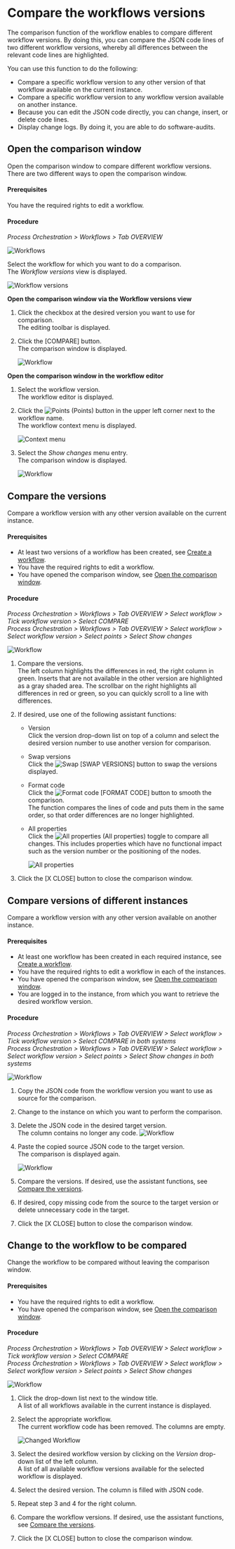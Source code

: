 # Compare the workflows versions

The comparison function of the workflow enables to compare different workflow versions. By doing this, you can compare the JSON code lines of two different workflow versions, whereby all differences between the relevant code lines are highlighted.  

You can use this function to do the following: 
- Compare a specific workflow version to any other version of that workflow available on the current instance.
- Compare a specific workflow version to any workflow version available on another instance. 
- Because you can edit the JSON code directly, you can change, insert, or delete code lines.  
- Display change logs. By doing it, you are able to do software-audits.

## Open the comparison window

Open the comparison window to compare different workflow versions. There are two different ways to open the comparison window.

#### Prerequisites

You have the required rights to edit a workflow.

#### Procedure

*Process Orchestration > Workflows > Tab OVERVIEW*

![Workflows](../../Assets/Screenshots/ActindoWorkFlow/Workflows/Workflows.png "[Workflows]")

Select the workflow for which you want to do a comparison.   
The *Workflow versions* view is displayed.
    
![Workflow versions](../../Assets/Screenshots/ActindoWorkFlow/Workflows/WorkflowVersions.png "[Workflow versions]")

**Open the comparison window via the Workflow versions view**

1. Click the checkbox at the desired version you want to use for comparison.   
    The editing toolbar is displayed.
    
2. Click the [COMPARE] button.  
    The comparison window is displayed. 

    ![Workflow](../../Assets/Screenshots/ActindoWorkFlow/Workflows/WorkflowComparison.png "[Workflow]")  

**Open the comparison window in the workflow editor**   

1. Select the workflow version.   
    The workflow editor is displayed.

2. Click the ![Points](../../Assets/Icons/Points02.png "[Points]") (Points) button in the upper left corner next to the workflow name.  
    The workflow context menu is displayed.

    ![Context menu](../../Assets/Screenshots/ActindoWorkFlow/Workflows/ContextMenu.png "[Context menu]")

3. Select the *Show changes* menu entry.  
    The comparison window is displayed. 

    ![Workflow](../../Assets/Screenshots/ActindoWorkFlow/Workflows/WorkflowComparison.png "[Workflow]")
    

## Compare the versions

Compare a workflow version with any other version available on the current instance.

#### Prerequisites

- At least two versions of a workflow has been created, see [Create a workflow](./01_ManageWorkflows.md#create-a-workflow).
- You have the required rights to edit a workflow.
- You have opened the comparison window, see [Open the comparison window](#open-the-comparison-window).

#### Procedure

*Process Orchestration > Workflows > Tab OVERVIEW > Select workflow > Tick workflow version > Select COMPARE*  
*Process Orchestration > Workflows > Tab OVERVIEW > Select workflow > Select workflow version > Select points > Select Show changes*

![Workflow](../../Assets/Screenshots/ActindoWorkFlow/Workflows/WorkflowComparison.png "[Workflow]")
   
1. Compare the versions.   
    The left column highlights the differences in red, the right column in green. Inserts that are not available in the other version are highlighted as a gray shaded area. The scrollbar on the right highlights all differences in red or green, so you can quickly scroll to a line with differences.
    
2. If desired, use one of the following assistant functions:   

   - Version   
        Click the version drop-down list on top of a column and select the desired version number to use another version for comparison.

    - Swap versions   
        Click the ![Swap](../../Assets/Icons/Swap.png "[Swap]") [SWAP VERSIONS] button to swap the versions displayed. 
       
    - Format code  
        Click the ![Format code](../../Assets/Icons/Swap.png "[Format code]") [FORMAT CODE] button to smooth the comparison.   
        The function compares the lines of code and puts them in the same order, so that order differences are no longer highlighted.

    - All properties   
       Click the ![All properties](../../Assets/Icons/Toggle.png "[All properties]") (All properties) toggle to compare all changes. This includes properties which have no functional impact such as the version number or the positioning of the nodes.

        ![All properties](../../Assets/Screenshots/ActindoWorkFlow/Workflows/WorkflowComparisonAllProperties.png "[All properties]")

3. Click the [X CLOSE] button to close the comparison window.



## Compare versions of different instances

Compare a workflow version with any other version available on another instance.

#### Prerequisites

- At least one workflow has been created in each required instance, see [Create a workflow](./01_ManageWorkflows.md#create-a-workflow).
- You have the required rights to edit a workflow in each of the instances.
- You have opened the comparison window, see [Open the comparison window](#open-the-comparison-window).
- You are logged in to the instance, from which you want to retrieve the desired workflow version.

#### Procedure

*Process Orchestration > Workflows > Tab OVERVIEW > Select workflow > Tick workflow version > Select COMPARE in both systems*  
*Process Orchestration > Workflows > Tab OVERVIEW > Select workflow > Select workflow version > Select points > Select Show changes in both systems*

![Workflow](../../Assets/Screenshots/ActindoWorkFlow/Workflows/WorkflowComparison.png "[Workflow]")

1. Copy the JSON code from the workflow version you want to use as source for the comparison.

2. Change to the instance on which you want to perform the comparison. 

2. Delete the JSON code in the desired target version.   
    The column contains no longer any code.
    ![Workflow](../../Assets/Screenshots/ActindoWorkFlow/Workflows/WorkflowComparisonAnotherInstance.png "[Workflow]")

3. Paste the copied source JSON code to the target version.   
    The comparison is displayed again.
    
    ![Workflow](../../Assets/Screenshots/ActindoWorkFlow/Workflows/WorkflowComparison.png "[Workflow]")
    
4. Compare the versions. If desired, use the assistant functions, see [Compare the versions](#compare-the-versions). 

5. If desired, copy missing code from the source to the target version or delete unnecessary code in the target. 

5. Click the [X CLOSE] button to close the comparison window.



## Change to the workflow to be compared 

Change the workflow to be compared without leaving the comparison  window.

#### Prerequisites

- You have the required rights to edit a workflow.
- You have opened the comparison window, see [Open the comparison window](#open-the-comparison-window).

#### Procedure

*Process Orchestration > Workflows > Tab OVERVIEW > Select workflow > Tick workflow version > Select COMPARE*  
*Process Orchestration > Workflows > Tab OVERVIEW > Select workflow > Select workflow version > Select points > Select Show changes*

![Workflow](../../Assets/Screenshots/ActindoWorkFlow/Workflows/WorkflowComparison.png "[Workflow]")

1. Click the drop-down list next to the window title.  
    A list of all workflows available in the current instance is displayed.

2. Select the appropriate workflow.  
   The current workflow code has been removed. The columns are empty.

   ![Changed Workflow](../../Assets/Screenshots/ActindoWorkFlow/Workflows/WorkflowComparisonEmptyColumns.png)

3. Select the desired workflow version by clicking on the *Version* drop-down list of the left column.  
    A list of all available workflow versions available for the selected workflow is displayed.

4. Select the desired version.
   The column is filled with JSON code.

5. Repeat step 3 and 4 for the right column.

6. Compare the workflow versions. If desired, use the assistant functions, see [Compare the versions](#compare-the-versions). 

7. Click the [X CLOSE] button to close the comparison window.








